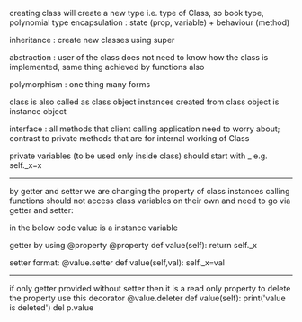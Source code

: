 creating class will create a new type i.e. type of Class, so book type, polynomial type
encapsulation : state (prop, variable) + behaviour (method)

inheritance : create new classes using super

abstraction : user of the class does not need to know how the class is implemented, same thing achieved by functions also

polymorphism : one thing many forms

class is also called as class object
instances created from class object is instance object

interface : all methods that client calling application need to worry about; contrast to 
private methods that are for internal working of Class

private variables (to be used only inside class) should start with _ e.g. self._x=x

-----------------------------
by getter and setter we are changing the property of class instances
calling functions should not access class variables on their own and need to go via getter and setter:

in the below code value is a instance variable

getter by using @property
    @property
    def value(self):
        return self._x


setter format:
    @value.setter
    def value(self,val):
        self._x=val

______________________________
if only getter provided without setter then it is a read only property
to delete the property use this decorator
@value.deleter
def value(self):
	print('value is deleted')
del p.value

